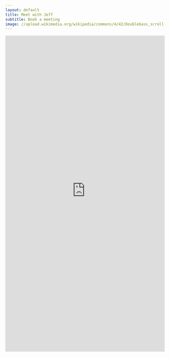 ```yaml
---
layout: default
title: Meet with Jeff
subtitle: Book a meeting
image: //upload.wikimedia.org/wikipedia/commons/4/42/Doublebass_scroll.jpg
---
```


<iframe src="https://jeffrwarren.youcanbook.me/?noframe=true&skipHeaderFooter=true" style="width:100%;height:1000px;border:0px;background-color:transparent;" frameborder="0" allowtransparency="true" onload="keepInView(this);"></iframe>
<script>function keepInView(item) {if((document.documentElement&&document.documentElement.scrollTop)||document.body.scrollTop>item.offsetTop)item.scrollIntoView();}</script>

